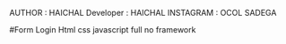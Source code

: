 AUTHOR : HAICHAL
Developer : HAICHAL 
INSTAGRAM : OCOL SADEGA 

#Form Login Html css javascript full no framework